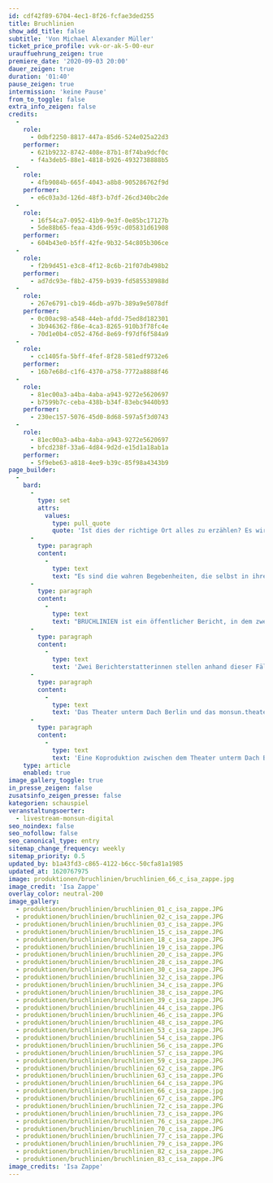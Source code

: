 ```yaml
---
id: cdf42f89-6704-4ec1-8f26-fcfae3ded255
title: Bruchlinien
show_add_title: false
subtitle: 'Von Michael Alexander Müller'
ticket_price_profile: vvk-or-ak-5-00-eur
urauffuehrung_zeigen: true
premiere_date: '2020-09-03 20:00'
dauer_zeigen: true
duration: '01:40'
pause_zeigen: true
intermission: 'keine Pause'
from_to_toggle: false
extra_info_zeigen: false
credits:
  -
    role:
      - 0dbf2250-8817-447a-85d6-524e025a22d3
    performer:
      - 621b9232-8742-408e-87b1-8f74ba9dcf0c
      - f4a3deb5-88e1-4818-b926-4932738888b5
  -
    role:
      - 4fb9084b-665f-4043-a8b8-905286762f9d
    performer:
      - e6c03a3d-126d-48f3-b7df-26cd340bc2de
  -
    role:
      - 16f54ca7-0952-41b9-9e3f-0e85bc17127b
      - 5de88b65-feaa-43d6-959c-d05831d61908
    performer:
      - 604b43e0-b5ff-42fe-9b32-54c805b306ce
  -
    role:
      - f2b9d451-e3c8-4f12-8c6b-21f07db498b2
    performer:
      - ad7dc93e-f8b2-4759-b939-fd585538988d
  -
    role:
      - 267e6791-cb19-46db-a97b-389a9e5078df
    performer:
      - 0c00ac98-a548-44eb-afdd-75ed8d182301
      - 3b946362-f86e-4ca3-8265-910b3f78fc4e
      - 70d1e0b4-c052-476d-8e69-f97df6f584a9
  -
    role:
      - cc1405fa-5bff-4fef-8f28-581edf9732e6
    performer:
      - 16b7e68d-c1f6-4370-a758-7772a8888f46
  -
    role:
      - 81ec00a3-a4ba-4aba-a943-9272e5620697
      - b7599b7c-ceba-438b-b34f-83ebc9440b93
    performer:
      - 230ec157-5076-45d0-8d68-597a5f3d0743
  -
    role:
      - 81ec00a3-a4ba-4aba-a943-9272e5620697
      - bfcd238f-33a6-4d84-9d2d-e15d1a18ab1a
    performer:
      - 5f9ebe63-a818-4ee9-b39c-85f98a4343b9
page_builder:
  -
    bard:
      -
        type: set
        attrs:
          values:
            type: pull_quote
            quote: 'Ist dies der richtige Ort alles zu erzählen? Es wird nie den richtigen Ort geben. Jeder Ort ist ein Ort der Unsicherheit. Gibt es eine Zeit, in der ausgesprochen werden muss, was geschehen ist? Den Zeitpunkt weißt nicht einmal du selbst. Du meinst es geschieht. Es geschieht, weil es muss, nicht, weil du es willst. Es geschieht, weil etwas nicht Erklärbares aus dir herausdrängt. Du kannst es nicht mehr aufhalten. Du kannst nicht anders.'
      -
        type: paragraph
        content:
          -
            type: text
            text: "Es sind die wahren Begebenheiten, die selbst in ihrer Fiktion, am besten die Hardware Mensch beschreiben. Erzählungen aus dem Leben schaffen die Authentizität, die es braucht, um zu berühren und zu verführen. In einer Gesellschaft, in der alles frei verfügbar und abrufbar zu sein scheint, in der jederzeit alles zu erklären, zu belegen, zu beurteilen und zu rechtfertigen ist und die Transparenz immer wieder gefordert wird, findet das nicht Fassbare im Verborgenen statt.\_"
      -
        type: paragraph
        content:
          -
            type: text
            text: "BRUCHLINIEN ist ein öffentlicher Bericht, in dem zwei wahre, aus persönlichkeitsrechtlichen Gründen anonym gehaltene Fälle sexuellen Missbrauchs verhandelt werden. Da ist das Mädchen, das von ihrem Stiefvater jahrelang unter den Augen ihrer Mutter missbraucht wurde, und der Junge, der von seinem Jugendbetreuer eines Eisenbahnvereins über mehrere Jahre hinweg vergewaltigt wurde. Zwei Kinder, eingeschüchtert und gefangen in ein System aus Verrat, Manipulation, psychischem Druck und brutaler Gewalt im vertrauten Umfeld. Zwei Kinder, die das Erlebte über Jahre verdrängt und aus Angst und Schamgefühl geheim gehalten haben. Jahre später erst können sie sich ihrer Vergangenheit stellen, brechen das Schweigen und stellen Strafanzeige.\_"
      -
        type: paragraph
        content:
          -
            type: text
            text: 'Zwei Berichterstatterinnen stellen anhand dieser Fälle von sexualisierter Gewalt gemeinsam mit den Zuschauerinnen die eigene Urteilskraft auf den Prüfstand und hinterfragen: Wem schenken wir Vertrauen, wem glauben wir, wem nicht, warum nicht, warum so und nicht anders? Es geht um Urteile und um Vorurteile und nicht zuletzt um die Debatte über patriarchale Strukturen, Macht und Gewalt, über Konsens und Respekt. Ein Strudel von Fakten, Aussagen, Urteilen und Emotionen wird erzeugt, zu der eine eigene Haltung gefordert wird. Es findet ein berührendes Wechselspiel zwischen Wahrheit und Lüge, Glaube und Zweifel, Distanz und Intimität, zwischen Hinsehen und Wegsehen statt.'
      -
        type: paragraph
        content:
          -
            type: text
            text: 'Das Theater unterm Dach Berlin und das monsun.theater Hamburg arbeiten sowohl analog als auch digital zusammen. Während analog das Publikum im Saal des Theaters unterm Dach der Aufführung beiwohnt, verfolgt das Online Publikum die Vorstellungen simultan per Livestream über die gängige ZOOM Plattform und nehmen aktiv am Bühnengeschehen teil. Im Live-Chat kann sich das Online Publikum mit anderen austauschen, live mitreden und diskutieren. Moderiert wird das virtuelle Community-Viewing von Mitgliedern des Produktionsteams, die Auskunft geben über die Inszenierung und einzelne Wortbeiträge und Fragen für die Bühne freischalten, die wiederum von den Schauspieler*innen im Theater aufgegriffen werden. Darüber hinaus wird das Online Publikum zu Interaktionen aufgefordert, die zurück auf die Bühne wirken und so die visuelle Gestaltung der analogen Bühnenästhetik mitbestimmen. Ziel ist es, zeitgleich eine analoge und digitale Gemeinschaft und Austauschplattform herzustellen für eine Diskussion über sexuellen Missbrauch und sexualisierter Gewalt gegen Kinder und Jugendliche.'
      -
        type: paragraph
        content:
          -
            type: text
            text: 'Eine Koproduktion zwischen dem Theater unterm Dach Berlin und dem monsun.theater Hamburg, gefördert durch die Ilse und Dr. Horst Rusch Stiftung, die Claussen-Simon-Stiftung und dem Bezirksamt Pankow von Berlin, Amt für Weiterbildung und Kultur.'
    type: article
    enabled: true
image_gallery_toggle: true
in_presse_zeigen: false
zusatsinfo_zeigen_presse: false
kategorien: schauspiel
veranstaltungsoerter:
  - livestream-monsun-digital
seo_noindex: false
seo_nofollow: false
seo_canonical_type: entry
sitemap_change_frequency: weekly
sitemap_priority: 0.5
updated_by: b1a43fd3-c865-4122-b6cc-50cfa81a1985
updated_at: 1620767975
image: produktionen/bruchlinien/bruchlinien_66_c_isa_zappe.jpg
image_credit: 'Isa Zappe'
overlay_color: neutral-200
image_gallery:
  - produktionen/bruchlinien/bruchlinien_01_c_isa_zappe.JPG
  - produktionen/bruchlinien/bruchlinien_02_c_isa_zappe.JPG
  - produktionen/bruchlinien/bruchlinien_03_c_isa_zappe.JPG
  - produktionen/bruchlinien/bruchlinien_15_c_isa_zappe.JPG
  - produktionen/bruchlinien/bruchlinien_18_c_isa_zappe.JPG
  - produktionen/bruchlinien/bruchlinien_19_c_isa_zappe.JPG
  - produktionen/bruchlinien/bruchlinien_20_c_isa_zappe.JPG
  - produktionen/bruchlinien/bruchlinien_28_c_isa_zappe.JPG
  - produktionen/bruchlinien/bruchlinien_30_c_isa_zappe.JPG
  - produktionen/bruchlinien/bruchlinien_32_c_isa_zappe.JPG
  - produktionen/bruchlinien/bruchlinien_34_c_isa_zappe.JPG
  - produktionen/bruchlinien/bruchlinien_38_c_isa_zappe.JPG
  - produktionen/bruchlinien/bruchlinien_39_c_isa_zappe.JPG
  - produktionen/bruchlinien/bruchlinien_44_c_isa_zappe.JPG
  - produktionen/bruchlinien/bruchlinien_46_c_isa_zappe.JPG
  - produktionen/bruchlinien/bruchlinien_48_c_isa_zappe.JPG
  - produktionen/bruchlinien/bruchlinien_53_c_isa_zappe.JPG
  - produktionen/bruchlinien/bruchlinien_54_c_isa_zappe.JPG
  - produktionen/bruchlinien/bruchlinien_56_c_isa_zappe.JPG
  - produktionen/bruchlinien/bruchlinien_57_c_isa_zappe.JPG
  - produktionen/bruchlinien/bruchlinien_59_c_isa_zappe.JPG
  - produktionen/bruchlinien/bruchlinien_62_c_isa_zappe.JPG
  - produktionen/bruchlinien/bruchlinien_63_c_isa_zappe.JPG
  - produktionen/bruchlinien/bruchlinien_64_c_isa_zappe.JPG
  - produktionen/bruchlinien/bruchlinien_66_c_isa_zappe.jpg
  - produktionen/bruchlinien/bruchlinien_67_c_isa_zappe.JPG
  - produktionen/bruchlinien/bruchlinien_72_c_isa_zappe.JPG
  - produktionen/bruchlinien/bruchlinien_73_c_isa_zappe.JPG
  - produktionen/bruchlinien/bruchlinien_76_c_isa_zappe.JPG
  - produktionen/bruchlinien/bruchlinien_70_c_isa_zappe.JPG
  - produktionen/bruchlinien/bruchlinien_77_c_isa_zappe.JPG
  - produktionen/bruchlinien/bruchlinien_79_c_isa_zappe.JPG
  - produktionen/bruchlinien/bruchlinien_82_c_isa_zappe.JPG
  - produktionen/bruchlinien/bruchlinien_83_c_isa_zappe.JPG
image_credits: 'Isa Zappe'
---
```

